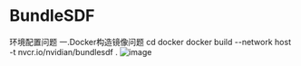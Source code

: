 # BundleSDF
环境配置问题
一.Docker构造镜像问题
cd docker
docker build --network host -t nvcr.io/nvidian/bundlesdf .
![image](https://github.com/user-attachments/assets/09ea7db0-4004-467f-8c09-f5b3369c9412)
